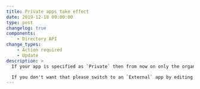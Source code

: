 ```yaml
---
title: Private apps take effect
date: 2019-12-18 09:00:00
type: post
changelog: true
components:
    - Directory API
change_types:
    - Action required
    - Update
description: >
  If your app is specified as `Private` then from now on only the organisation that created the App or its members can access it through the OAuth flow.

  If you don't want that please switch to an `External` app by editing the app detail's.
---
```

